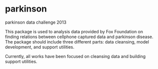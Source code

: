 parkinson
=========

parkinson data challenge 2013

This package is used to analysis data provided by Fox Foundation on finding relations between cellphone captured data and parkinson disease. The package should include three different parts: data cleansing, model development, and support utilities.

Currently, all works have been focused on cleansing data and building support utilities.
